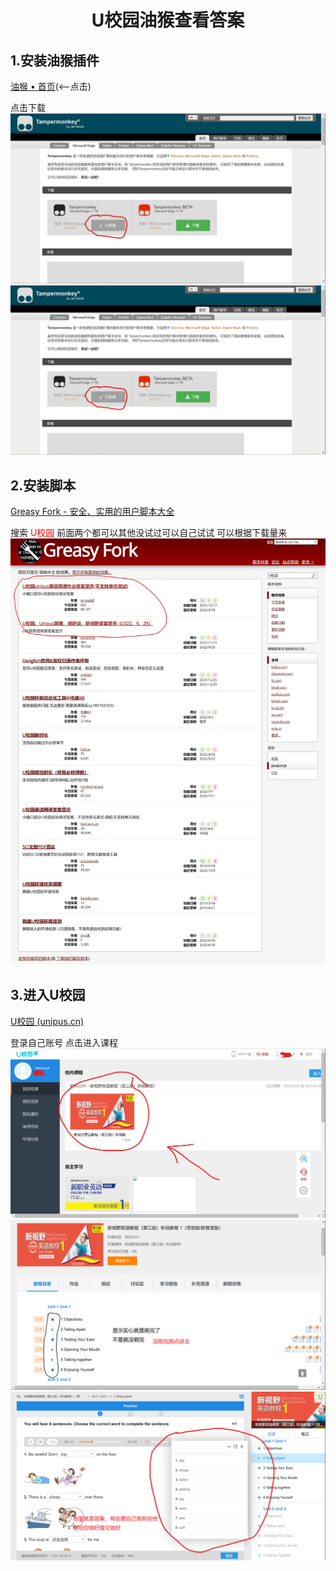 <center>
    <h1>U校园油猴查看答案</h1>
</center>


## 1.安装油猴插件

[油猴 • 首页](https://www.tampermonkey.net/)(<—点击)

点击下载
<img src="img/img01.png">
![](img/img01.png)



## 2.安装脚本

[Greasy Fork - 安全、实用的用户脚本大全](https://greasyfork.org/zh-CN)

搜索 <span style="color:red">U校园</span>
前面两个都可以其他没试过可以自己试试
可以根据下载量来
![](img/img02.jpg)



## 3.进入U校园

[U校园 (unipus.cn)](https://u.unipus.cn/index.html/)

登录自己账号
点击进入课程
![](img/img03.png)
![](img/img04.png)
![](img/img05.png)
